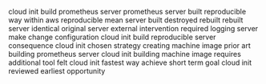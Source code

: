 cloud init build prometheus server prometheus server built reproducible way within aws reproducible mean server built destroyed rebuilt rebuilt server identical original server external intervention required logging server make change configuration cloud init build reproducible server consequence cloud init chosen strategy creating machine image prior art building prometheus server cloud init building machine image requires additional tool felt cloud init fastest way achieve short term goal cloud init reviewed earliest opportunity